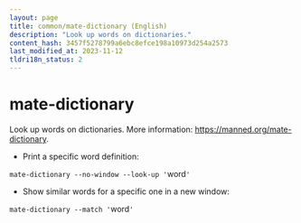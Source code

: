 ```yaml
---
layout: page
title: common/mate-dictionary (English)
description: "Look up words on dictionaries."
content_hash: 3457f5278799a6ebc8efce198a10973d254a2573
last_modified_at: 2023-11-12
tldri18n_status: 2
---
```

# mate-dictionary

Look up words on dictionaries.
More information: <https://manned.org/mate-dictionary>.

- Print a specific word definition:

`mate-dictionary --no-window --look-up '`<span class="tldr-var badge badge-pill bg-dark-lm bg-white-dm text-white-lm text-dark-dm font-weight-bold">word</span>`'`

- Show similar words for a specific one in a new window:

`mate-dictionary --match '`<span class="tldr-var badge badge-pill bg-dark-lm bg-white-dm text-white-lm text-dark-dm font-weight-bold">word</span>`'`
